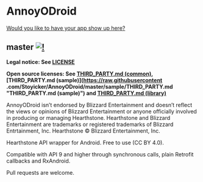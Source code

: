 AnnoyODroid
===========
[Would you like to have your app show up here?](https://github.com/Stoyicker/AnnoyODroid/issues/new?body=Please%20add%20the%20highlight-request%20label%20to%20this%20issue%20and%20assign%20it%20to%20Stoyicker.%0A%0ALink:%20{Link%20to%20(one%20of,%20in%20order%20of%20preference)%20Google%20Play,%20Amazon%20Appstore%20for%20Android,%20F-Droid,%20Aptoide,%20source%20code%3E}%20%0AImage:%20{Link%20to%20a%20512x512%20PNG%20image%20representing%20your%20app}&title=App%20highlight%20request:%20{your_app_name} "Open an issue!")

master [![!](https://travis-ci.org/Stoyicker/AnnoyODroid.svg?branch=master)](https://travis-ci.org/Stoyicker/AnnoyODroid)
------
**Legal notice: See [LICENSE](https://raw.githubusercontent.com/Stoyicker/AnnoyODroid/master/LICENSE "LICENSE")**

**Open source licenses: See [THIRD_PARTY.md (common)](https://raw.githubusercontent.com/Stoyicker/AnnoyODroid/master/THIRD_PARTY.md "THIRD_PARTY.md (common)"), [THIRD_PARTY.md (sample)](https://raw.githubusercontent
.com/Stoyicker/AnnoyODroid/master/sample/THIRD_PARTY.md "THIRD_PARTY.md (sample)") and [THIRD_PARTY.md (library)](https://raw.githubusercontent.com/Stoyicker/AnnoyODroid/master/library/THIRD_PARTY.md "THIRD_PARTY.md (library)")**

AnnoyODroid isn’t endorsed by Blizzard Entertainment and doesn’t reflect the views or opinions of Blizzard Entertainment or anyone officially involved in producing or managing Hearthstone. Hearthstone and Blizzard Entertainment are trademarks or registered trademarks of Blizzard Entrtainment, Inc. Hearthstone © Blizzard Entertainment, Inc.

Hearthstone API wrapper for Android. Free to use (CC BY 4.0).

Compatible with API 9 and higher through synchronous calls, plain Retrofit callbacks and RxAndroid.

Pull requests are welcome.
